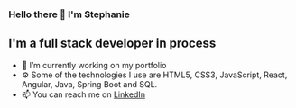 ### Hello there 👋 I'm Stephanie


## I'm a full stack developer in process

- 🔭 I’m currently working on my portfolio
- ⚙️ Some of the technologies I use are HTML5, CSS3, JavaScript, React, Angular, Java, Spring Boot and SQL.
- 📫 You can reach me on [LinkedIn](https://www.linkedin.com/in/stephanie-righetti-5a1b2a15b/)

